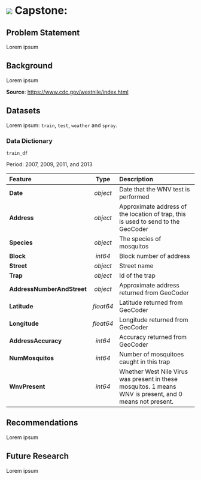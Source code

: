 # ![](https://ga-dash.s3.amazonaws.com/production/assets/logo-9f88ae6c9c3871690e33280fcf557f33.png) Capstone: 

## Problem Statement
Lorem ipsum

## Background
Lorem ipsum

**Source**: https://www.cdc.gov/westnile/index.html

## Datasets
Lorem ipsum: `train`, `test`, `weather` and `spray`.

### Data Dictionary

`train_df`

Period: 2007, 2009, 2011, and 2013

|Feature|Type|Description|
|:---|:---:|:---|
|<b>Date</b>|*object*|Date that the WNV test is performed|
|<b>Address</b>|*object*|Approximate address of the location of trap, this is used to send to the GeoCoder|
|<b>Species</b>|*object*|The species of mosquitos|
|<b>Block</b>| *int64*|Block number of address|
|<b>Street</b>|*object*|Street name|
|<b>Trap</b>|*object*|Id of the trap|
|<b>AddressNumberAndStreet</b>|*object*|Approximate address returned from GeoCoder|
|<b>Latitude</b>|*float64*|Latitude returned from GeoCoder|
|<b>Longitude</b>|*float64*|Longitude returned from GeoCoder|
|<b>AddressAccuracy</b>|*int64*|Accuracy returned from GeoCoder|
|<b>NumMosquitos</b>|*int64*|Number of mosquitoes caught in this trap|
|<b>WnvPresent</b>|*int64*|Whether West Nile Virus was present in these mosquitos. 1 means WNV is present, and 0 means not present. |

## Recommendations

Lorem ipsum

## Future Research

Lorem ipsum
